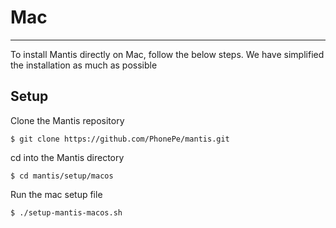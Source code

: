 # Mac
---

To install Mantis directly on Mac, follow the below steps. We have simplified the installation as much as possible

## Setup

Clone the Mantis repository 

```shell
$ git clone https://github.com/PhonePe/mantis.git
```

cd into the Mantis directory    

```shell
$ cd mantis/setup/macos
```

Run the mac setup file

```shell
$ ./setup-mantis-macos.sh
```
